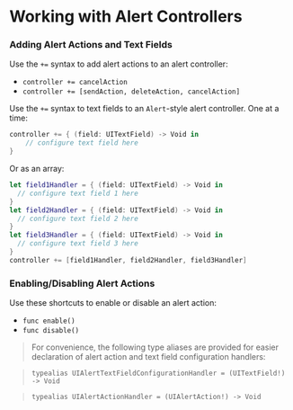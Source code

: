 Working with Alert Controllers
==============================

### Adding Alert Actions and Text Fields

Use the `+=` syntax to add alert actions to an alert controller:
 - `controller += cancelAction`
 - `controller += [sendAction, deleteAction, cancelAction]`

Use the `+=` syntax to text fields to an `Alert`-style alert controller.
One at a time:
```swift
controller += { (field: UITextField) -> Void in
    // configure text field here
}
```

Or as an array:
```swift
let field1Handler = { (field: UITextField) -> Void in
  // configure text field 1 here
}
let field2Handler = { (field: UITextField) -> Void in
  // configure text field 2 here
}
let field3Handler = { (field: UITextField) -> Void in
  // configure text field 3 here
}
controller += [field1Handler, field2Handler, field3Handler]
```

### Enabling/Disabling Alert Actions

Use these shortcuts to enable or disable an alert action:
 - `func enable()`
 - `func disable()`

> For convenience, the following type aliases are provided for easier declaration of alert action and text field configuration handlers:

> `typealias UIAlertTextFieldConfigurationHandler = (UITextField!) -> Void`

> `typealias UIAlertActionHandler = (UIAlertAction!) -> Void`
